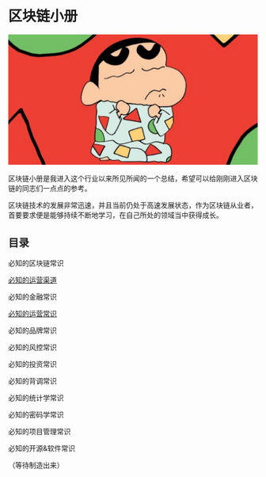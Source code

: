 # 区块链小册

![](/img/blockchain-booklets.jpg) 

区块链小册是我进入这个行业以来所见所闻的一个总结，希望可以给刚刚进入区块链的同志们一点点的参考。

区块链技术的发展非常迅速，并且当前仍处于高速发展状态，作为区块链从业者，首要要求便是能够持续不断地学习，在自己所处的领域当中获得成长。

## 目录

必知的区块链常识

[必知的运营渠道](/operational-channel/index.md) 

必知的金融常识

[必知的运营常识](/operational-common-sense/index.md) 

必知的品牌常识

必知的风控常识

必知的投资常识

必知的背调常识

必知的统计学常识

必知的密码学常识

必知的项目管理常识

必知的开源&软件常识

（等待制造出来）
